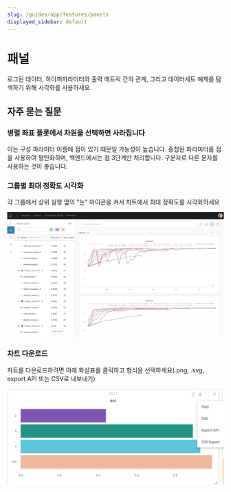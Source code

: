 ```yaml
---
slug: /guides/app/features/panels
displayed_sidebar: default
---
```


# 패널

로그된 데이터, 하이퍼파라미터와 출력 메트릭 간의 관계, 그리고 데이터세트 예제를 탐색하기 위해 시각화를 사용하세요.

## 자주 묻는 질문

### 병렬 좌표 플롯에서 차원을 선택하면 사라집니다

이는 구성 파라미터 이름에 점이 있기 때문일 가능성이 높습니다. 중첩된 파라미터를 점을 사용하여 평탄화하며, 백엔드에서는 점 3단계만 처리합니다. 구분자로 다른 문자를 사용하는 것이 좋습니다.

### 그룹별 최대 정확도 시각화

각 그룹에서 상위 실행 옆의 "눈" 아이콘을 켜서 차트에서 최대 정확도를 시각화하세요

![](/images/app_ui/visualize_max_accuracy.png)

### 차트 다운로드

차트를 다운로드하려면 아래 화살표를 클릭하고 형식을 선택하세요(.png, .svg, export API 또는 CSV로 내보내기)

![](/images/app_ui/download_charts.png)